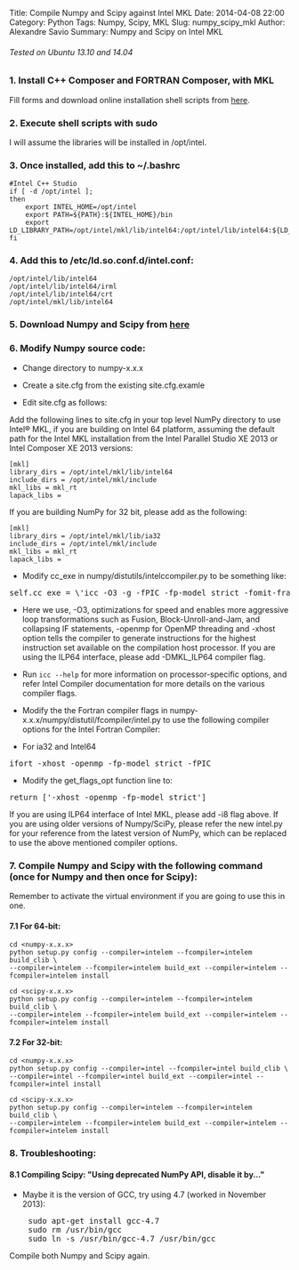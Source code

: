 Title: Compile Numpy and Scipy against Intel MKL
Date: 2014-04-08 22:00
Category: Python
Tags: Numpy, Scipy, MKL
Slug: numpy_scipy_mkl
Author: Alexandre Savio
Summary: Numpy and Scipy on Intel MKL

###### Tested on Ubuntu 13.10 and 14.04

### 1. Install C++ Composer and FORTRAN Composer, with MKL

  Fill forms and download online installation shell scripts from [here](http://software.intel.com/en-us/non-commercial-software-development).

### 2. Execute shell scripts with sudo

   I will assume the libraries will be installed in /opt/intel.

### 3. Once installed, add this to ~/.bashrc

    #Intel C++ Studio
    if [ -d /opt/intel ]; 
    then
        export INTEL_HOME=/opt/intel
        export PATH=${PATH}:${INTEL_HOME}/bin
        export LD_LIBRARY_PATH=/opt/intel/mkl/lib/intel64:/opt/intel/lib/intel64:${LD_LIBRARY_PATH}
    fi
                
### 4. Add this to /etc/ld.so.conf.d/intel.conf:

    /opt/intel/lib/intel64
    /opt/intel/lib/intel64/irml
    /opt/intel/lib/intel64/crt
    /opt/intel/mkl/lib/intel64
                
### 5. Download Numpy and Scipy from [here](http://www.scipy.org/scipylib/download.html)

### 6. Modify Numpy source code:

- Change directory to numpy-x.x.x

- Create a site.cfg from the existing site.cfg.examle

- Edit site.cfg as follows:

Add the following lines to site.cfg in your top level NumPy directory to use Intel® MKL, if you are building on Intel 64 platform, assuming the default path for the Intel MKL installation from the Intel Parallel Studio XE 2013 or Intel Composer XE 2013 versions:

    [mkl]
    library_dirs = /opt/intel/mkl/lib/intel64
    include_dirs = /opt/intel/mkl/include
    mkl_libs = mkl_rt
    lapack_libs =

If you are building NumPy for 32 bit, please add as the following:

    [mkl] 
    library_dirs = /opt/intel/mkl/lib/ia32
    include_dirs = /opt/intel/mkl/include
    mkl_libs = mkl_rt
    lapack_libs =

- Modify cc_exe in numpy/distutils/intelccompiler.py to be something like:

<div class="codehilite"><pre>
self.cc_exe = \'icc -O3 -g -fPIC -fp-model strict -fomit-frame-pointer -openmp -xhost\' 
</div></pre>

- Here we use, -O3, optimizations for speed and enables more aggressive loop transformations such as Fusion, Block-Unroll-and-Jam, and collapsing IF statements, -openmp for OpenMP threading and -xhost option tells the compiler to generate instructions for the highest instruction set available on the compilation host processor. If you are using the ILP64 interface, please add -DMKL_ILP64 compiler flag.

- Run <code>icc --help</code> for more information on processor-specific options, and refer Intel Compiler documentation for more details on the various compiler flags.

- Modify the the Fortran compiler flags in numpy-x.x.x/numpy/distutil/fcompiler/intel.py to use the following compiler options for the Intel Fortran Compiler:

- For ia32 and Intel64

<div class="codehilite"><pre>
ifort -xhost -openmp -fp-model strict -fPIC
</div></pre>

- Modify the get_flags_opt function line to:

<div class="codehilite"><pre>
return ['-xhost -openmp -fp-model strict']
</div></pre>

If you are using ILP64 interface of Intel MKL, please add -i8 flag above.  If you are using older versions of Numpy/SciPy, please refer the new intel.py for your reference from the latest version of NumPy, which can be replaced to use the above mentioned compiler options.
                
### 7. Compile Numpy and Scipy with the following command (once for Numpy and then once for Scipy):

Remember to activate the virtual environment if you are going to use this in one.

#### 7.1 For 64-bit:

    cd <numpy-x.x.x>
    python setup.py config --compiler=intelem --fcompiler=intelem build_clib \
    --compiler=intelem --fcompiler=intelem build_ext --compiler=intelem --fcompiler=intelem install

    cd <scipy-x.x.x>
    python setup.py config --compiler=intelem --fcompiler=intelem build_clib \
    --compiler=intelem --fcompiler=intelem build_ext --compiler=intelem --fcompiler=intelem install

#### 7.2 For 32-bit:

    cd <numpy-x.x.x>
    python setup.py config --compiler=intel --fcompiler=intel build_clib \
    --compiler=intel --fcompiler=intel build_ext --compiler=intel --fcompiler=intel install

    cd <scipy-x.x.x>
    python setup.py config --compiler=intelem --fcompiler=intelem build_clib \
    --compiler=intelem --fcompiler=intelem build_ext --compiler=intelem --fcompiler=intelem install

### 8. Troubleshooting:

#### 8.1 Compiling Scipy: "Using deprecated NumPy API, disable it by..."

- Maybe it is the version of GCC, try using 4.7 (worked in November 2013):

<div class="codehilite"><pre>
    sudo apt-get install gcc-4.7
    sudo rm /usr/bin/gcc
    sudo ln -s /usr/bin/gcc-4.7 /usr/bin/gcc
</div></pre>

  Compile both Numpy and Scipy again.

